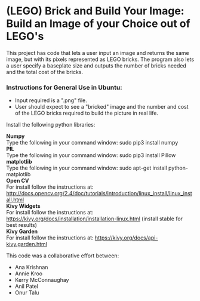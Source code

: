 # (LEGO) Brick and Build Your Image: Build an Image of your Choice out of LEGO's
This project has code that lets a user input an image and returns the same image, but with its pixels represented as LEGO bricks. The program also lets a user specify a baseplate size and outputs the number of bricks needed and the total cost of the bricks.  

### Instructions for General Use in Ubuntu:  
- Input required is a ".png" file.
- User should expect to see a "bricked" image and the number and cost of the LEGO bricks required to build the picture in real life.


Install the following python libraries:  


**Numpy**  
Type the following in your command window: sudo pip3 install numpy  
**PIL**  
Type the following in your command window: sudo pip3 install Pillow  
**matplotlib**  
Type the following in your command window: sudo apt-get install python-matplotlib  
**Open CV**  
For install follow the instructions at:   http://docs.opencv.org/2.4/doc/tutorials/introduction/linux_install/linux_install.html  
**Kivy Widgets**  
For install follow the instructions at: https://kivy.org/docs/installation/installation-linux.html (install stable for best results)  
**Kivy Garden**  
For install follow the instructions at: https://kivy.org/docs/api-kivy.garden.html  


This code was a collaborative effort between:  
- Ana Krishnan  
- Annie Kroo  
- Kerry McConnaughay 
- Anil Patel  
- Onur Talu  
